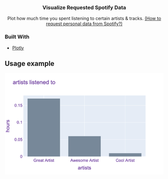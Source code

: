 <p align="center">
  <h3 align="center">Visualize Requested Spotify Data</h3>
  <p align="center">
    Plot how much time you spent listening to certain artists & tracks. <a href="https://support.spotify.com/us/article/data-rights-and-privacy-settings/">(How to request personal data from Spotify?)</a>
    <br />
</p>


### Built With

* [Plotly](https://github.com/plotly)

## Usage example
<span align="center">
<img src="example_plot.png" alt="example">
</span>
